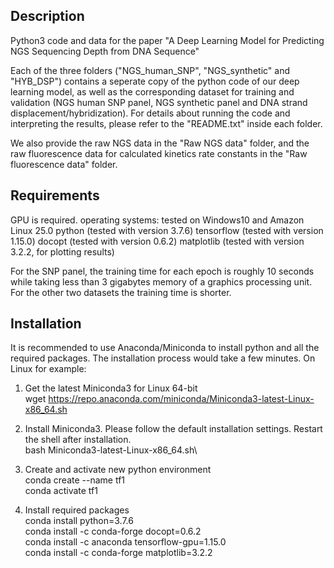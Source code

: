 Description
------------------------
Python3 code and data for the paper "A Deep Learning Model for Predicting NGS Sequencing Depth from DNA Sequence"

Each of the three folders ("NGS_human_SNP", "NGS_synthetic" and "HYB_DSP") contains a seperate copy of the python code of our deep learning model, as well as the corresponding dataset for training and validation (NGS human SNP panel, NGS synthetic panel and DNA strand displacement/hybridization). For details about running the code and interpreting the results, please refer to the "README.txt" inside each folder. 

We also provide the raw NGS data in the "Raw NGS data" folder, and the raw fluorescence data for calculated kinetics rate constants in the "Raw fluorescence data" folder. 


Requirements
------------------------
GPU is required. 
operating systems: tested on Windows10 and Amazon Linux 25.0
python (tested with version 3.7.6)
tensorflow (tested with version 1.15.0)
docopt (tested with version 0.6.2)
matplotlib (tested with version 3.2.2, for plotting results)

For the SNP panel, the training time for each epoch is roughly 10 seconds while taking less than 3 gigabytes memory of a graphics processing unit. For the other two datasets the training time is shorter. 


Installation
------------------------
It is recommended to use Anaconda/Miniconda to install python and all the required packages. The installation process would take a few minutes. 
On Linux for example: 
1. Get the latest Miniconda3 for Linux 64-bit\
wget https://repo.anaconda.com/miniconda/Miniconda3-latest-Linux-x86_64.sh

2. Install Miniconda3. Please follow the default installation settings. Restart the shell after installation.\
bash Miniconda3-latest-Linux-x86_64.sh\

3. Create and activate new python environment\
conda create --name tf1\
conda activate tf1

4. Install required packages\
conda install python=3.7.6\
conda install -c conda-forge docopt=0.6.2\
conda install -c anaconda tensorflow-gpu=1.15.0\
conda install -c conda-forge matplotlib=3.2.2
